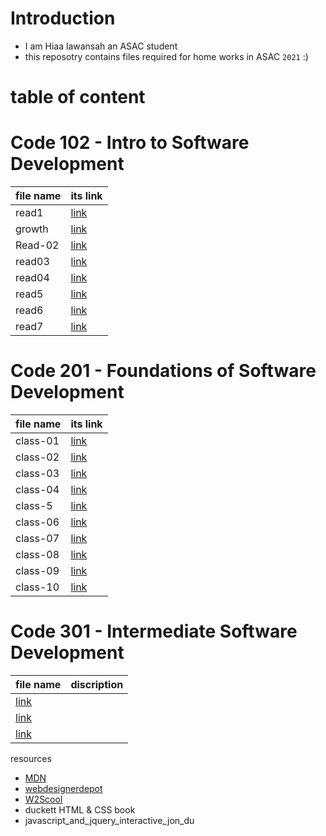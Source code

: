 # Introduction 
+ I am Hiaa lawansah an ASAC student 
+ this reposotry contains files required for home works in ASAC `2021` :)

# table of content 
# Code 102 - Intro to Software Development

 | file name   | its link                                                |
 | ----------- | -----------                                             |
 | read1       | [link](https://hayaa123.github.io/reading-notes/read1)  |
 | growth      |  [link](https://hayaa123.github.io/reading-notes/growth)|
 | Read-02     | [link](https://hayaa123.github.io/reading-notes/Read-02)|
 | read03      | [link](https://hayaa123.github.io/reading-notes/read03)|
 | read04      | [link](https://hayaa123.github.io/reading-notes/read04)|
 | read5        |[link](https://hayaa123.github.io/reading-notes/read5)|
 | read6        |[link](https://hayaa123.github.io/reading-notes/read6)|
 | read7        |[link](https://hayaa123.github.io/reading-notes/read7)|

# Code 201 - Foundations of Software Development

 | file name   | its link                                                   |
 | ----------- | -----------                                                |
 | class-01    | [link](https://hayaa123.github.io/reading-notes/class-01)  |
 | class-02    |  [link](https://hayaa123.github.io/reading-notes/class-02) |
 | class-03    | [link](https://hayaa123.github.io/reading-notes/class-03)  |
 | class-04    | [link](https://hayaa123.github.io/reading-notes/class-04)  |
 | class-5    | [link](https://hayaa123.github.io/reading-notes/class-5)  |
 | class-06    | [link](https://hayaa123.github.io/reading-notes/class-06)  |
 | class-07    | [link](https://hayaa123.github.io/reading-notes/class-07)  |
 | class-08    | [link](https://hayaa123.github.io/reading-notes/class-08)  |
 | class-09    | [link](https://hayaa123.github.io/reading-notes/class-09)  |
 | class-10    | [link](https://hayaa123.github.io/reading-notes/class-10)  |

# Code 301 - Intermediate Software Development

| file name   | discription                                                 |
 | ----------- | -----------                                                |
 |  [link]()    |  |
 |  [link]()   |   |
 |  [link]()    |   |


resources 
- [MDN](https://developer.mozilla.org/en-US/docs/Web/API/Canvas_API/Tutorial/Drawing_text#drawing_text)
- [webdesignerdepot](https://www.webdesignerdepot.com/2013/11/easily-create-stunning-animated-charts-with-chart-js/)
- [W2Scool](https://www.w3schools.com/)
- duckett HTML & CSS book 
- javascript_and_jquery_interactive_jon_du